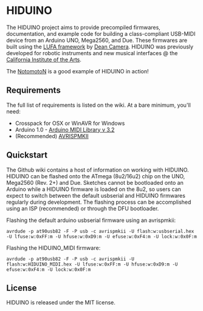 # HIDUINO

The HIDUINO project aims to provide precompiled firmwares, documentation, and example code for building a class-compliant USB-MIDI device from an Arduino UNO, Mega2560, and Due. These firmwares are built using the [LUFA framework](https://github.com/abcminiuser/lufa-lib) by [Dean Camera](http://www.fourwalledcubicle.com/). HIDUINO was previously developed for robotic instruments and new musical interfaces @ the [California Institute of the Arts](http://mtiid.calarts.edu).

The [NotomotoN](http://vimeo.com/33365051) is a good example of HIDUINO in action!

## Requirements

The full list of requirements is listed on the wiki. At a bare minimum, you'll need:

* Crosspack for OSX or WinAVR for Windows
* Arduino 1.0 - [Arduino MIDI Library v 3.2](http://arduino.cc/playground/Main/MIDILibrary)
* (Recommended) [AVRISPMKII](http://www.atmel.com/tools/AVRISPMKII.aspx)

## Quickstart

The Github wiki contains a host of information on working with HIDUINO. HIDUINO can be flashed onto the ATmega (8u2/16u2) chip on the UNO, Mega2560 (Rev. 2+) and Due. Sketches cannot be bootloaded onto an Arduino while a HIDUINO firmware is loaded on the 8u2, so users can expect to switch between the default usbserial and HIDUINO firmwares regularly during development. The flashing process can be accomplished using an ISP (recommended) or through the DFU bootloader.

Flashing the default arduino usbserial firmware using an avrispmkii:

    avrdude -p at90usb82 -F -P usb -c avrispmkii -U flash:w:usbserial.hex -U lfuse:w:0xFF:m -U hfuse:w:0xD9:m -U efuse:w:0xF4:m -U lock:w:0x0F:m


Flashing the HIDUINO_MIDI firmware:

    avrdude -p at90usb82 -F -P usb -c avrispmkii -U flash:w:HIDUINO_MIDI.hex -U lfuse:w:0xFF:m -U hfuse:w:0xD9:m -U efuse:w:0xF4:m -U lock:w:0x0F:m

## License

HIDUINO is released under the MIT license.
